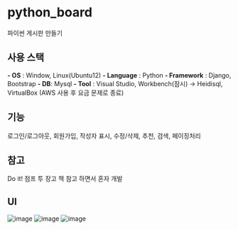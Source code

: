 # python_board
파이썬 게시판 만들기

## 사용 스택
**- OS** : Window, Linux(Ubuntu12)
**- Language** : Python
**- Framework** : Django, Bootstrap
**- DB**: Mysql
**- Tool** : Visual Studio, Workbench(잠시) -> Heidisql, VirtualBox
(AWS 사용 후 요금 문제로 종료)

## 기능
로그인/로그아웃, 회원가입, 작성자 표시, 수정/삭제, 추천, 검색, 페이징처리

## 참고
Do it! 점프 투 장고 책 참고 하면서 혼자 개발

## UI
![image](https://user-images.githubusercontent.com/53934772/208582833-0bf8647a-8065-4a20-b1a1-3a21e5f3538c.png)
![image](https://user-images.githubusercontent.com/53934772/208583704-eb2d884b-b003-4813-9257-063dceaf93fa.png)
![image](https://user-images.githubusercontent.com/53934772/208583731-ec4b0864-4b43-46c2-928c-d4616d85fc30.png)
